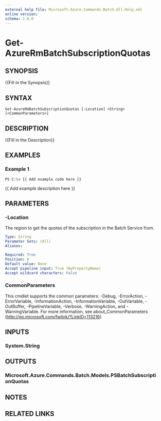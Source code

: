 ```yaml
---
external help file: Microsoft.Azure.Commands.Batch.dll-Help.xml
online version: 
schema: 2.0.0
---
```


# Get-AzureRmBatchSubscriptionQuotas

## SYNOPSIS
{{Fill in the Synopsis}}

## SYNTAX

```
Get-AzureRmBatchSubscriptionQuotas [-Location] <String> [<CommonParameters>]
```

## DESCRIPTION
{{Fill in the Description}}

## EXAMPLES

### Example 1
```
PS C:\> {{ Add example code here }}
```

{{ Add example description here }}

## PARAMETERS

### -Location
The region to get the quotas of the subscription in the Batch Service from.

```yaml
Type: String
Parameter Sets: (All)
Aliases: 

Required: True
Position: 0
Default value: None
Accept pipeline input: True (ByPropertyName)
Accept wildcard characters: False
```

### CommonParameters
This cmdlet supports the common parameters: -Debug, -ErrorAction, -ErrorVariable, -InformationAction, -InformationVariable, -OutVariable, -OutBuffer, -PipelineVariable, -Verbose, -WarningAction, and -WarningVariable. For more information, see about_CommonParameters (<http://go.microsoft.com/fwlink/?LinkID=113216>).

## INPUTS

### System.String

## OUTPUTS

### Microsoft.Azure.Commands.Batch.Models.PSBatchSubscriptionQuotas

## NOTES

## RELATED LINKS

